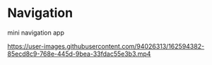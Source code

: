 # Navigation
mini navigation app

https://user-images.githubusercontent.com/94026313/162594382-85ecd8c9-768e-445d-9bea-33fdac55e3b3.mp4
